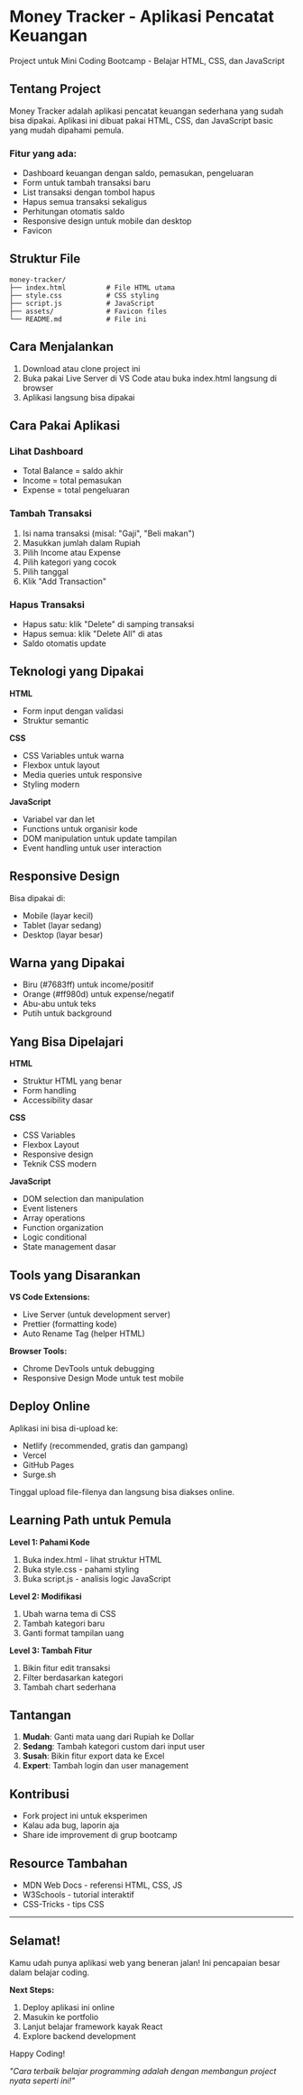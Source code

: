 # Money Tracker - Aplikasi Pencatat Keuangan

Project untuk Mini Coding Bootcamp - Belajar HTML, CSS, dan JavaScript

## Tentang Project

Money Tracker adalah aplikasi pencatat keuangan sederhana yang sudah bisa dipakai. Aplikasi ini dibuat pakai HTML, CSS, dan JavaScript basic yang mudah dipahami pemula.

### Fitur yang ada:

- Dashboard keuangan dengan saldo, pemasukan, pengeluaran
- Form untuk tambah transaksi baru
- List transaksi dengan tombol hapus
- Hapus semua transaksi sekaligus
- Perhitungan otomatis saldo
- Responsive design untuk mobile dan desktop
- Favicon

## Struktur File

```
money-tracker/
├── index.html          # File HTML utama
├── style.css           # CSS styling
├── script.js           # JavaScript
├── assets/             # Favicon files
└── README.md           # File ini
```

## Cara Menjalankan

1. Download atau clone project ini
2. Buka pakai Live Server di VS Code atau buka index.html langsung di browser
3. Aplikasi langsung bisa dipakai

## Cara Pakai Aplikasi

### Lihat Dashboard

- Total Balance = saldo akhir
- Income = total pemasukan
- Expense = total pengeluaran

### Tambah Transaksi

1. Isi nama transaksi (misal: "Gaji", "Beli makan")
2. Masukkan jumlah dalam Rupiah
3. Pilih Income atau Expense
4. Pilih kategori yang cocok
5. Pilih tanggal
6. Klik "Add Transaction"

### Hapus Transaksi

- Hapus satu: klik "Delete" di samping transaksi
- Hapus semua: klik "Delete All" di atas
- Saldo otomatis update

## Teknologi yang Dipakai

**HTML**

- Form input dengan validasi
- Struktur semantic

**CSS**

- CSS Variables untuk warna
- Flexbox untuk layout
- Media queries untuk responsive
- Styling modern

**JavaScript**

- Variabel var dan let
- Functions untuk organisir kode
- DOM manipulation untuk update tampilan
- Event handling untuk user interaction

## Responsive Design

Bisa dipakai di:

- Mobile (layar kecil)
- Tablet (layar sedang)
- Desktop (layar besar)

## Warna yang Dipakai

- Biru (#7683ff) untuk income/positif
- Orange (#ff980d) untuk expense/negatif
- Abu-abu untuk teks
- Putih untuk background

## Yang Bisa Dipelajari

**HTML**

- Struktur HTML yang benar
- Form handling
- Accessibility dasar

**CSS**

- CSS Variables
- Flexbox Layout
- Responsive design
- Teknik CSS modern

**JavaScript**

- DOM selection dan manipulation
- Event listeners
- Array operations
- Function organization
- Logic conditional
- State management dasar

## Tools yang Disarankan

**VS Code Extensions:**

- Live Server (untuk development server)
- Prettier (formatting kode)
- Auto Rename Tag (helper HTML)

**Browser Tools:**

- Chrome DevTools untuk debugging
- Responsive Design Mode untuk test mobile

## Deploy Online

Aplikasi ini bisa di-upload ke:

- Netlify (recommended, gratis dan gampang)
- Vercel
- GitHub Pages
- Surge.sh

Tinggal upload file-filenya dan langsung bisa diakses online.

## Learning Path untuk Pemula

**Level 1: Pahami Kode**

1. Buka index.html - lihat struktur HTML
2. Buka style.css - pahami styling
3. Buka script.js - analisis logic JavaScript

**Level 2: Modifikasi**

1. Ubah warna tema di CSS
2. Tambah kategori baru
3. Ganti format tampilan uang

**Level 3: Tambah Fitur**

1. Bikin fitur edit transaksi
2. Filter berdasarkan kategori
3. Tambah chart sederhana

## Tantangan

1. **Mudah**: Ganti mata uang dari Rupiah ke Dollar
2. **Sedang**: Tambah kategori custom dari input user
3. **Susah**: Bikin fitur export data ke Excel
4. **Expert**: Tambah login dan user management

## Kontribusi

- Fork project ini untuk eksperimen
- Kalau ada bug, laporin aja
- Share ide improvement di grup bootcamp

## Resource Tambahan

- MDN Web Docs - referensi HTML, CSS, JS
- W3Schools - tutorial interaktif
- CSS-Tricks - tips CSS

---

## Selamat!

Kamu udah punya aplikasi web yang beneran jalan! Ini pencapaian besar dalam belajar coding.

**Next Steps:**

1. Deploy aplikasi ini online
2. Masukin ke portfolio
3. Lanjut belajar framework kayak React
4. Explore backend development

Happy Coding!

_"Cara terbaik belajar programming adalah dengan membangun project nyata seperti ini!"_
